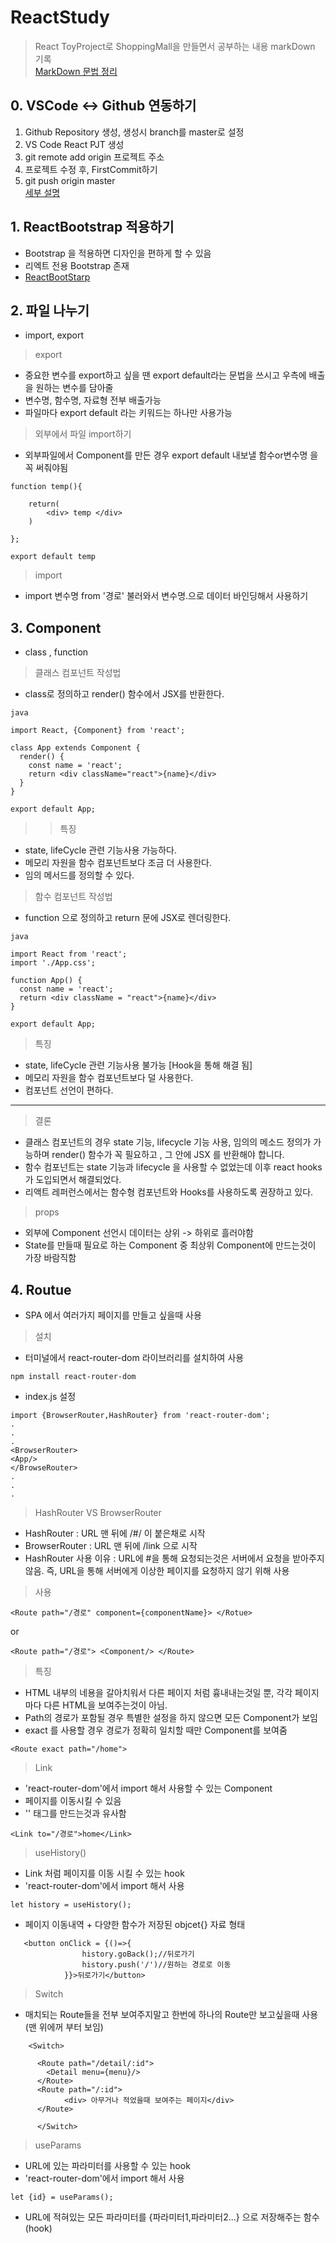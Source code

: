 # ReactStudy

>  React ToyProject로 ShoppingMall을 만들면서 공부하는 내용 markDown 기록
<br>[MarkDown 문법 정리](https://simhyejin.github.io/2016/06/30/Markdown-syntax/)
## 0. VSCode <-> Github 연동하기
1. Github Repository 생성, 생성시 branch를 master로 설정
2. VS Code React PJT 생성
3. git remote add origin 프로젝트 주소
4. 프로젝트 수정 후, FirstCommit하기
5. git push origin master
<br>[세부 설명](https://velog.io/@blair-lee/VSCode%EC%97%90%EC%84%9C-Github-%EC%97%85%EB%A1%9C%EB%93%9C%ED%95%98%EB%8A%94-%EB%B0%A9%EB%B2%95%EC%A7%B1%EC%89%AC%EC%9B%80%E3%85%8B%E3%85%8B)

## 1. ReactBootstrap 적용하기
* Bootstrap 을 적용하면 디자인을 편하게 할 수 있음
* 리엑트 전용 Bootstrap 존재
* [ReactBootStarp](https://react-bootstrap.github.io/)

## 2. 파일 나누기
* import, export
> export
* 중요한 변수를 export하고 싶을 땐 export default라는 문법을 쓰시고 우측에 배출을 원하는 변수를 담아줄
* 변수명, 함수명, 자료형 전부 배출가능
* 파일마다 export default 라는 키워드는 하나만 사용가능
> 외부에서 파일 import하기
* 외부파일에서 Component를 만든 경우 export default 내보낼 함수or변수명 을 꼭 써줘야됨
~~~
function temp(){

    return(
        <div> temp </div>
    )

};

export default temp
~~~

> import
* import 변수명 from '경로' 불러와서 변수명.으로 데이터 바인딩해서 사용하기

## 3. Component
* class , function
> 클래스 컴포넌트 작성법
* class로 정의하고 render() 함수에서 JSX를 반환한다.
~~~
java

import React, {Component} from 'react';

class App extends Component {
  render() {
    const name = 'react';
    return <div className="react">{name}</div>
  }
}

export default App;
~~~

>> 특징
*  state, lifeCycle 관련 기능사용 가능하다.
*  메모리 자원을 함수 컴포넌트보다 조금 더 사용한다.
*  임의 메서드를 정의할 수 있다.

> 함수 컴포넌트 작성법
* function 으로 정의하고 return 문에 JSX로 렌더링한다.
~~~
java

import React from 'react';
import './App.css';

function App() {
  const name = 'react';
  return <div className = "react">{name}</div>
}

export default App;
~~~
> 특징
*  state, lifeCycle 관련 기능사용 불가능 [Hook을 통해 해결 됨]
*  메모리 자원을 함수 컴포넌트보다 덜 사용한다.
*  컴포넌트 선언이 편하다.

***

> 결론
* 클래스 컴포넌트의 경우 state 기능, lifecycle 기능 사용, 임의의 메소드 정의가 가능하며 render() 함수가 꼭 필요하고 , 그 안에 JSX 를 반환해야 합니다. 
* 함수 컴포넌트는 state 기능과 lifecycle 을 사용할 수 없었는데 이후 react hooks가 도입되면서 해결되었다. <br>
* 리액트 레퍼런스에서는 함수형 컴포넌트와 Hooks를 사용하도록 권장하고 있다.


> props
* 외부에 Component 선언시 데이터는 상위 -> 하위로 흘러야함
* State를 만들때 필요로 하는 Component 중 최상위 Component에 만드는것이 가장 바람직함


## 4. Routue
* SPA 에서 여러가지 페이지를 만들고 싶을때 사용
> 설치
* 터미널에서 react-router-dom 라이브러리를 설치하여 사용
~~~
npm install react-router-dom
~~~
* index.js 설정
~~~
import {BrowserRouter,HashRouter} from 'react-router-dom';
.
.
.
<BrowserRouter>
<App/>
</BrowseRouter>
.
.
.
~~~
> HashRouter VS BrowserRouter
* HashRouter : URL 맨 뒤에 /#/ 이 붙은채로 시작
* BrowserRouter : URL 맨 뒤에 /link 으로 시작
* HashRouter 사용 이유 : URL에 #을 통해 요청되는것은 서버에서 요청을 받아주지않음. 즉, URL을 통해 서버에게 이상한 페이지를 요청하지 않기 위해 사용

> 사용
~~~
<Route path="/경로" component={componentName}> </Rotue>
~~~
or
~~~
<Route path="/경로"> <Component/> </Route>
~~~

> 특징
* HTML 내부의 네용을 갈아치워서 다른 페이지 처럼 흉내내는것일 뿐, 각각 페이지 마다 다른 HTML을 보여주는것이 아님.
* Path의 경로가 포함될 경우 특별한 설정을 하지 않으면 모든 Component가 보임
* exact 를 사용할 경우 경로가 정확히 일치할 때만 Component를 보여줌
~~~
<Route exact path="/home">
~~~

> Link
* 'react-router-dom'에서 import 해서 사용할 수 있는 Component
* 페이지를 이동시킬 수 있음
* '<a>' 태그를 만드는것과 유사함
~~~
<Link to="/경로">home</Link>
~~~

> useHistory()
* Link 처럼 페이지를 이동 시킬 수 있는 hook
* 'react-router-dom'에서 import 해서 사용

~~~
let history = useHistory();
~~~

* 페이지 이동내역 + 다양한 함수가 저장된 objcet{} 자료 형태
~~~
   <button onClick = {()=>{
                history.goBack();//뒤로가기
                history.push('/')//원하는 경로로 이동
            }}>뒤로가기</button>
~~~

> Switch
* 매치되는 Route들을 전부 보여주지말고 한번에 하나의 Route만 보고싶을때 사용(맨 위에꺼 부터 보임)
~~~
    <Switch>
      
      <Route path="/detail/:id">
        <Detail menu={menu}/>
      </Route>
      <Route path="/:id">
            <div> 아무거나 적었을때 보여주는 페이지</div>
      </Route>
     
      </Switch>     

~~~

> useParams
* URL에 있는 파라미터를 사용할 수 있는 hook
* 'react-router-dom'에서 import 해서 사용
~~~
let {id} = useParams();
~~~
* URL에 적혀있는 모든 파라미터를 {파라미터1,파라미터2...} 으로 저장해주는 함수(hook)